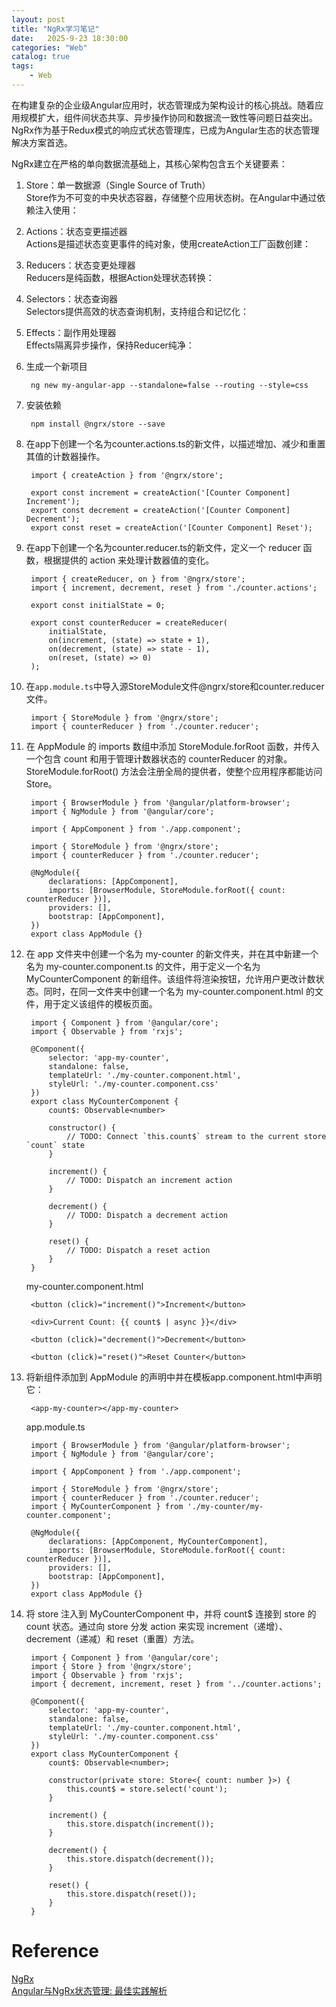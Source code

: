```yaml
---                
layout: post                
title: "NgRx学习笔记"                
date:   2025-9-23 18:30:00                 
categories: "Web"                
catalog: true                
tags:                 
    - Web                
---      
```

在构建复杂的企业级Angular应用时，状态管理成为架构设计的核心挑战。随着应用规模扩大，组件间状态共享、异步操作协同和数据流一致性等问题日益突出。NgRx作为基于Redux模式的响应式状态管理库，已成为Angular生态的状态管理解决方案首选。   

NgRx建立在严格的单向数据流基础上，其核心架构包含五个关键要素：   

1. Store：单一数据源（Single Source of Truth）  
    Store作为不可变的中央状态容器，存储整个应用状态树。在Angular中通过依赖注入使用：  
2. Actions：状态变更描述器  
    Actions是描述状态变更事件的纯对象，使用createAction工厂函数创建：
3. Reducers：状态变更处理器  
Reducers是纯函数，根据Action处理状态转换：  
4. Selectors：状态查询器  
Selectors提供高效的状态查询机制，支持组合和记忆化：  
5. Effects：副作用处理器  
Effects隔离异步操作，保持Reducer纯净：  

1. 生成一个新项目

        ng new my-angular-app --standalone=false --routing --style=css

2. 安装依赖

        npm install @ngrx/store --save    

3. 在app下创建一个名为counter.actions.ts的新文件，以描述增加、减少和重置其值的计数器操作。  

        import { createAction } from '@ngrx/store';

        export const increment = createAction('[Counter Component] Increment');
        export const decrement = createAction('[Counter Component] Decrement');
        export const reset = createAction('[Counter Component] Reset');

4. 在app下创建一个名为counter.reducer.ts的新文件，定义一个 reducer 函数，根据提供的 action 来处理计数器值的变化。  

        import { createReducer, on } from '@ngrx/store';
        import { increment, decrement, reset } from './counter.actions';

        export const initialState = 0;

        export const counterReducer = createReducer(
            initialState,
            on(increment, (state) => state + 1),
            on(decrement, (state) => state - 1),
            on(reset, (state) => 0)
        );

5. 在`app.module.ts`中导入源StoreModule文件@ngrx/store和counter.reducer文件。  

        import { StoreModule } from '@ngrx/store';
        import { counterReducer } from './counter.reducer';

6. 在 AppModule 的 imports 数组中添加 StoreModule.forRoot 函数，并传入一个包含 count 和用于管理计数器状态的 counterReducer 的对象。StoreModule.forRoot() 方法会注册全局的提供者，使整个应用程序都能访问 Store。  

        import { BrowserModule } from '@angular/platform-browser';
        import { NgModule } from '@angular/core';

        import { AppComponent } from './app.component';

        import { StoreModule } from '@ngrx/store';
        import { counterReducer } from './counter.reducer';

        @NgModule({
            declarations: [AppComponent],
            imports: [BrowserModule, StoreModule.forRoot({ count: counterReducer })],
            providers: [],
            bootstrap: [AppComponent],
        })
        export class AppModule {}

7. 在 app 文件夹中创建一个名为 my-counter 的新文件夹，并在其中新建一个名为 my-counter.component.ts 的文件，用于定义一个名为 MyCounterComponent 的新组件。该组件将渲染按钮，允许用户更改计数状态。同时，在同一文件夹中创建一个名为 my-counter.component.html 的文件，用于定义该组件的模板页面。  

        import { Component } from '@angular/core';
        import { Observable } from 'rxjs';

        @Component({
            selector: 'app-my-counter',
            standalone: false,
            templateUrl: './my-counter.component.html',
            styleUrl: './my-counter.component.css'
        })
        export class MyCounterComponent {
            count$: Observable<number>

            constructor() {
                // TODO: Connect `this.count$` stream to the current store `count` state
            }

            increment() {
                // TODO: Dispatch an increment action
            }

            decrement() {
                // TODO: Dispatch a decrement action
            }

            reset() {
                // TODO: Dispatch a reset action
            }
        }

    my-counter.component.html

        <button (click)="increment()">Increment</button>

        <div>Current Count: {{ count$ | async }}</div>

        <button (click)="decrement()">Decrement</button>

        <button (click)="reset()">Reset Counter</button>

8. 将新组件添加到 AppModule 的声明中并在模板app.component.html中声明它：  

        <app-my-counter></app-my-counter>

    app.module.ts

        import { BrowserModule } from '@angular/platform-browser';
        import { NgModule } from '@angular/core';

        import { AppComponent } from './app.component';

        import { StoreModule } from '@ngrx/store';
        import { counterReducer } from './counter.reducer';
        import { MyCounterComponent } from './my-counter/my-counter.component';

        @NgModule({
            declarations: [AppComponent, MyCounterComponent],
            imports: [BrowserModule, StoreModule.forRoot({ count: counterReducer })],
            providers: [],
            bootstrap: [AppComponent],
        })
        export class AppModule {}

9. 将 store 注入到 MyCounterComponent 中，并将 count$ 连接到 store 的 count 状态。通过向 store 分发 action 来实现 increment（递增）、decrement（递减）和 reset（重置）方法。  

        import { Component } from '@angular/core';
        import { Store } from '@ngrx/store';
        import { Observable } from 'rxjs';
        import { decrement, increment, reset } from '../counter.actions';

        @Component({
            selector: 'app-my-counter',
            standalone: false,
            templateUrl: './my-counter.component.html',
            styleUrl: './my-counter.component.css'
        })
        export class MyCounterComponent {
            count$: Observable<number>;

            constructor(private store: Store<{ count: number }>) {
                this.count$ = store.select('count');
            }

            increment() {
                this.store.dispatch(increment());
            }

            decrement() {
                this.store.dispatch(decrement());
            }

            reset() {
                this.store.dispatch(reset());
            }
        }


# Reference
[NgRx](https://ngrx.io/docs)  
[Angular与NgRx状态管理: 最佳实践解析](https://www.jianshu.com/p/7a966d2e791d)